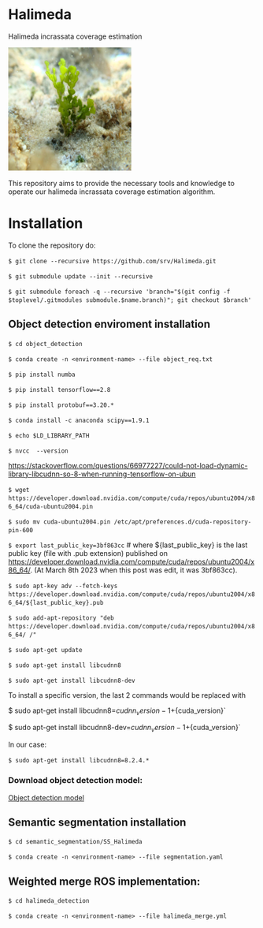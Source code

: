 # Halimeda
Halimeda incrassata coverage estimation

 <img src="dataset/OD/test/halimeda_205.JPG" width="250">

This repository aims to provide the necessary tools and knowledge to operate our halimeda incrassata coverage estimation algorithm.

# Installation

To clone the repository do:

`$ git clone --recursive https://github.com/srv/Halimeda.git` 

`$ git submodule update --init --recursive`

`$ git submodule foreach -q --recursive 'branch="$(git config -f $toplevel/.gitmodules submodule.$name.branch)"; git checkout $branch'`


## Object detection enviroment installation

`$ cd object_detection`

`$ conda create -n <environment-name> --file object_req.txt`

`$ pip install numba`

`$ pip install tensorflow==2.8`

`$ pip install protobuf==3.20.*`

`$ conda install -c anaconda scipy==1.9.1`

`$ echo $LD_LIBRARY_PATH`

`$ nvcc  --version`

https://stackoverflow.com/questions/66977227/could-not-load-dynamic-library-libcudnn-so-8-when-running-tensorflow-on-ubun

`$ wget https://developer.download.nvidia.com/compute/cuda/repos/ubuntu2004/x86_64/cuda-ubuntu2004.pin`

`$ sudo mv cuda-ubuntu2004.pin /etc/apt/preferences.d/cuda-repository-pin-600`

`$ export last_public_key=3bf863cc` # where ${last_public_key} is the last public key (file with .pub extension) published on https://developer.download.nvidia.com/compute/cuda/repos/ubuntu2004/x86_64/. (At March 8th 2023 when this post was edit, it was 3bf863cc).

`$ sudo apt-key adv --fetch-keys https://developer.download.nvidia.com/compute/cuda/repos/ubuntu2004/x86_64/${last_public_key}.pub`

`$ sudo add-apt-repository "deb https://developer.download.nvidia.com/compute/cuda/repos/ubuntu2004/x86_64/ /"`

`$ sudo apt-get update`

`$ sudo apt-get install libcudnn8`

`$ sudo apt-get install libcudnn8-dev`

To install a specific version, the last 2 commands would be replaced with

$ sudo apt-get install libcudnn8=${cudnn_version}-1+${cuda_version}`

$ sudo apt-get install libcudnn8-dev=${cudnn_version}-1+${cuda_version}`

In our case:

`$ sudo apt-get install libcudnn8=8.2.4.*` 

### Download object detection model:

[Object detection model](https://zenodo.org/record/7611869#.Y_xsFSbMJD8)

## Semantic segmentation installation

`$ cd semantic_segmentation/SS_Halimeda`

`$ conda create -n <environment-name> --file segmentation.yaml`

## Weighted merge ROS implementation:
 
 `$ cd halimeda_detection`

`$ conda create -n <environment-name> --file halimeda_merge.yml`
